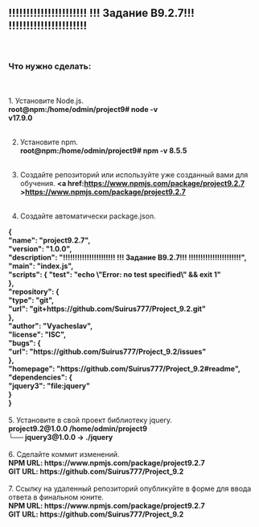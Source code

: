 <h2>
!!!!!!!!!!!!!!!!!!!!!!
!!!  Задание B9.2.7!!!
!!!!!!!!!!!!!!!!!!!!!!
</h2>
<br>
<h3>Что нужно сделать:</h3>
<br><br>
1. Установите Node.js.<br>
<b> root@npm:/home/odmin/project9# node -v <br>
v17.9.0</b><br><br>

2. Установите npm. <br>
<b>root@npm:/home/odmin/project9# npm -v
8.5.5 </b><br><br>
3. Создайте репозиторий или используйте уже созданный вами для обучения.
<b><a href:https://www.npmjs.com/package/project9.2.7 >https://www.npmjs.com/package/project9.2.7</b></a><br><br>

4. Создайте автоматически package.json.<br>
<b>
{  <br>
  "name": "project9.2.7", <br>
  "version": "1.0.0", <br>
  "description": "!!!!!!!!!!!!!!!!!!!!!! !!!  Задание B9.2.7!!! !!!!!!!!!!!!!!!!!!!!!!", <br>
  "main": "index.js", <br>
  "scripts": {
    "test": "echo \"Error: no test specified\" && exit 1" <br>
  }, <br>
  "repository": { <br>
    "type": "git", <br>
    "url": "git+https://github.com/Suirus777/Project_9.2.git" <br>
  }, <br>
  "author": "Vyacheslav", <br>
  "license": "ISC", <br>
  "bugs": { <br>
    "url": "https://github.com/Suirus777/Project_9.2/issues" <br>
  }, <br>
  "homepage": "https://github.com/Suirus777/Project_9.2#readme", <br>
  "dependencies": { <br>
    "jquery3": "file:jquery" <br>
  } <br>
} 
</b><br><br>
5. Установите в свой проект библиотеку jquery.<br>
<b>project9.2@1.0.0 /home/odmin/project9<br>
└── jquery3@1.0.0 -> ./jquery
 </b><br><br>
6. Сделайте коммит изменений.<br>
<b>NPM URL:<a href:https://www.npmjs.com/package/project9.2.7 > https://www.npmjs.com/package/project9.2.7 </a><br>
GIT URL: <a href:https://github.com/Suirus777/Project_9.2 > https://github.com/Suirus777/Project_9.2 </a></b><br><br> 
7. Ссылку на удаленный репозиторий опубликуйте в форме для ввода ответа в финальном юните. <br>
<b>NPM URL:<a href:https://www.npmjs.com/package/project9.2.7 > https://www.npmjs.com/package/project9.2.7 </a><br>
GIT URL: <a href:https://github.com/Suirus777/Project_9.2 > https://github.com/Suirus777/Project_9.2 </a></b><br>

